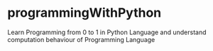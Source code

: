 # programmingWithPython
Learn Programming from 0 to 1 in Python Language and understand computation behaviour of Programming Language
